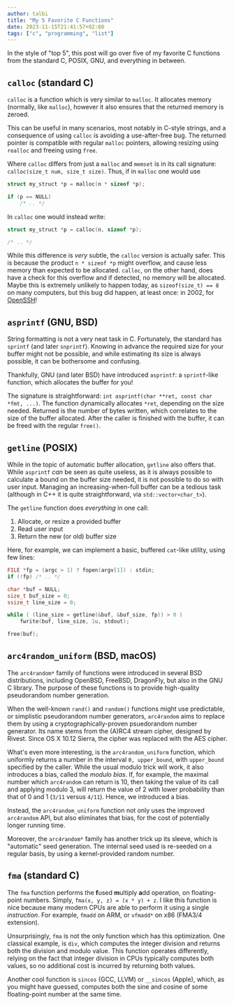 ```yaml
---
author: talbi
title: "My 5 Favorite C Functions"
date: 2023-11-15T21:41:57+02:00
tags: ["c", "programming", "list"]
---
```


<!--more-->

In the style of "top 5", this post will go over five of my favorite C functions from the standard C, POSIX, GNU, and everything in between.

## `calloc` (standard C)

`calloc` is a function which is very similar to `malloc`. It allocates memory (normally, like `malloc`), however it also ensures that the returned memory is zeroed.

This can be useful in many scenarios, most notably in C-style strings, and a consequence of using `calloc` is avoiding a use-after-free bug. The returned pointer is compatible with regular `malloc` pointers, allowing resizing using `realloc` and freeing using `free`.

Where `calloc` differs from just a `malloc` and `memset` is in its call signature: `calloc(size_t num, size_t size)`. Thus, if in `malloc` one would use

```c
struct my_struct *p = malloc(n * sizeof *p);

if (p == NULL) 
    /* .. */
```

In `calloc` one would instead write:

```c
struct my_struct *p = calloc(n, sizeof *p);

/* .. */
```

While this difference is *very* subtle, the `calloc` version is actually safer. This is because the product `n * sizeof *p` might overflow, and cause less memory than expected to be allocated. `calloc`, on the other hand, does have a check for this overflow and if detected, no memory will be allocated. Maybe this is extremely unlikely to happen today, as `sizeof(size_t) == 8` on many computers, but this bug did happen, at least once: in 2002, for [OpenSSH](https://www.cvedetails.com/cve/CVE-2002-0639/)!

## `asprintf` (GNU, BSD)

String formatting is not a very neat task in C. Fortunately, the standard has `sprintf` (and later `snprintf`). Knowing in advance the required size for your buffer might not be possible, and while estimating its size is always possible, it can be bothersome and confusing.

Thankfully, GNU (and later BSD) have introduced `asprintf`: a `sprintf`-like function, which allocates the buffer for you!

The signature is straightforward: `int asprintf(char **ret, const char *fmt, ...)`. The function dynamically allocates `*ret`, depending on the size needed. Returned is the number of bytes written, which correlates to the size of the buffer allocated. After the caller is finished with the buffer, it can be freed with the regular `free()`.

## `getline` (POSIX)

While in the topic of automatic buffer allocation, `getline` also offers that. While `asprintf` *can* be seen as quite useless, as it is always possible to calculate a bound on the buffer size needed, it is not possible to do so with user input. Managing an increasing-when-full buffer can be a tedious task (although in C++ it is quite straightforward, via `std::vector<char_t>`).

The `getline` function does *everything* in one call:

1. Allocate, or resize a provided buffer
2. Read user input
3. Return the new (or old) buffer size

Here, for example, we can implement a basic, buffered `cat`-like utility, using few lines:

```c
FILE *fp = (argc > 1) ? fopen(argv[1]) : stdin;
if (!fp) /* .. */

char *buf = NULL;
size_t buf_size = 0;
ssize_t line_size = 0;

while ( (line_size = getline(&buf, &buf_size, fp)) > 0 )
    fwrite(buf, line_size, 1u, stdout);

free(buf);
```

## `arc4random_uniform` (BSD, macOS)

The `arc4random*` family of functions were introduced in several BSD distributions, including OpenBSD, FreeBSD, DragonFly, but also in the GNU C library. The purpose of these functions is to provide high-quality pseudorandom number generation.

When the well-known `rand()` and `random()` functions might use predictable, or simplistic pseudorandom number generators, `arc4random` aims to replace them by using a cryptographically-proven psuedorandom number generator. Its name stems from the (A)RC4 stream cipher, designed by Rivest. Since OS X 10.12 Sierra, the cipher was replaced with the AES cipher.

What's even more interesting, is the `arc4random_uniform` function, which uniformly returns a number in the interval `0, upper_bound`, with `upper_bound` specified by the caller. While the usual modulo trick will work, it also introduces a bias, called the *modulo bias*. If, for example, the maximal number which `arc4random` can return is 10, then taking the value of its call and applying modulo 3, will return the value of 2 with lower probability than that of 0 and 1 (`3/11` versus `4/11`). Hence, we introduced a bias.

Instead, the `arc4random_uniform` function not only uses the improved `arc4random` API, but also eliminates that bias, for the cost of potentially longer running time.

Moreover, the `arc4random*` family has another trick up its sleeve, which is "automatic" seed generation. The internal seed used is re-seeded on a regular basis, by using a kernel-provided random number.

## `fma` (standard C)

The `fma` function performs the **f**used **m**ultiply **a**dd operation, on floating-point numbers. Simply, `fma(x, y, z) = (x * y) + z`. I like this function is nice because many modern CPUs are able to perform it using a single *instruction*. For example, `fmadd` on ARM, or `vfmadd*` on x86 (FMA3/4 extension).

Unsurprisingly, `fma` is not the only function which has this optimization. One classical example, is `div`, which computes the integer division and returns both the division and modulo value. This function operates differently, relying on the fact that integer division in CPUs typically computes both values, so no additional cost is incurred by returning both values.

Another cool function is `sincos` (GCC, LLVM) or `__sincos` (Apple), which, as you might have guessed, computes both the sine and cosine of some floating-point number at the same time.
